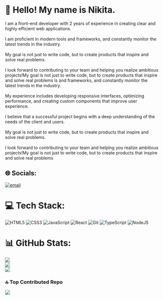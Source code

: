 # 👋 Hello! My name is Nikita.
I am a front-end developer with 2 years of experience in creating clear and highly efficient web applications.<br><br>I am proficient in modern tools and frameworks, and constantly monitor the latest trends in the industry.<br><br>My goal is not just to write code, but to create products that inspire and solve real problems.<br><br>I look forward to contributing to your team and helping you realize ambitious projects!My goal is not just to write code, but to create products that inspire and solve real problems
ls and frameworks, and constantly monitor the latest trends in the industry.<br><br>My experience includes developing responsive interfaces, optimizing performance, and creating custom components that improve user experience.<br><br>I believe that a successful project begins with a deep understanding of the needs of the client and users.<br><br>My goal is not just to write code, but to create products that inspire and solve real problems.<br><br>I look forward to contributing to your team and helping you realize ambitious projects!My goal is not just to write code, but to create products that inspire and solve real problems


## 🌐 Socials:
[![email](https://img.shields.io/badge/Email-D14836?logo=gmail&logoColor=white)](mailto:nmensky@gmail.com)

# 💻 Tech Stack:
![HTML5](https://img.shields.io/badge/html5-%23E34F26.svg?style=for-the-badge&logo=html5&logoColor=white) ![CSS3](https://img.shields.io/badge/css3-%231572B6.svg?style=for-the-badge&logo=css3&logoColor=white) ![JavaScript](https://img.shields.io/badge/javascript-%23323330.svg?style=for-the-badge&logo=javascript&logoColor=%23F7DF1E) ![React](https://img.shields.io/badge/react-%2320232a.svg?style=for-the-badge&logo=react&logoColor=%2361DAFB) ![Git](https://img.shields.io/badge/git-%23F05033.svg?style=for-the-badge&logo=git&logoColor=white) ![TypeScript](https://img.shields.io/badge/typescript-%23007ACC.svg?style=for-the-badge&logo=typescript&logoColor=white) ![NodeJS](https://img.shields.io/badge/node.js-6DA55F?style=for-the-badge&logo=node.js&logoColor=white)
# 📊 GitHub Stats:
![](https://github-readme-stats.vercel.app/api?username=thermojam&theme=neon&hide_border=false&include_all_commits=false&count_private=false)<br/>
![](https://github-readme-streak-stats.herokuapp.com/?user=thermojam&theme=neon&hide_border=false)<br/>
![](https://github-readme-stats.vercel.app/api/top-langs/?username=thermojam&theme=neon&hide_border=false&include_all_commits=false&count_private=false&layout=compact)

### 🔝 Top Contributed Repo
![](https://github-contributor-stats.vercel.app/api?username=thermojam&limit=5&theme=neon&combine_all_yearly_contributions=true)
